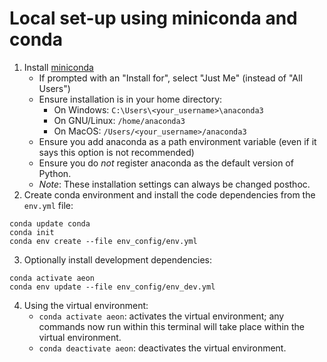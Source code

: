 # Local set-up using miniconda and conda

1. Install [miniconda](https://docs.conda.io/en/latest/miniconda.html)
	- If prompted with an "Install for", select "Just Me" (instead of "All Users")
	- Ensure installation is in your home directory:
		- On Windows: `C:\Users\<your_username>\anaconda3`
		- On GNU/Linux: `/home/anaconda3`
		- On MacOS: `/Users/<your_username>/anaconda3`
	- Ensure you add anaconda as a path environment variable (even if it says this option is not recommended)
	- Ensure you do *not* register anaconda as the default version of Python.
	- _Note_: These installation settings can always be changed posthoc.
2. Create conda environment and install the code dependencies from the `env.yml` file:
```
conda update conda
conda init
conda env create --file env_config/env.yml
```
3. Optionally install development dependencies:
```
conda activate aeon
conda env update --file env_config/env_dev.yml
```
4. Using the virtual environment:
	- `conda activate aeon`: activates the virtual environment; any commands now run within this terminal will take place within the virtual environment.
	- `conda deactivate aeon`: deactivates the virtual environment.
